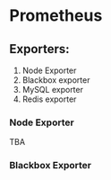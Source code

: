 # Prometheus

## Exporters:
1. Node Exporter
2. Blackbox exporter
3. MySQL exporter
4. Redis exporter

### Node Exporter
TBA

### Blackbox Exporter






